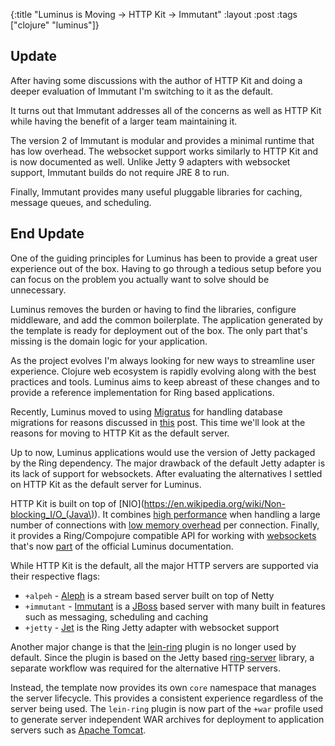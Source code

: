 {:title "Luminus is Moving -> HTTP Kit -> Immutant"
 :layout :post
 :tags ["clojure" "luminus"]}
 
## Update

After having some discussions with the author of HTTP Kit and doing a deeper evaluation of Immutant I'm switching to it as the default.

It turns out that Immutant addresses all of the concerns as well as HTTP Kit while having the benefit of a larger team maintaining it.

The version 2 of Immutant is modular and provides a minimal runtime that has low overhead. The websocket support works similarly to HTTP Kit and is now documented as well. Unlike Jetty 9 adapters with websocket support, Immutant builds do not require JRE 8 to run.

Finally, Immutant provides many useful pluggable libraries for caching, message queues, and scheduling.

## End Update
 
One of the guiding principles for Luminus has been to provide a great user experience out of the box. Having to go through a tedious setup before you can focus on the problem you actually want to solve should be unnecessary.

Luminus removes the burden or having to find the libraries, configure middleware, and add the common boilerplate. The application generated by the template is ready for  deployment out of the box. The only part that's missing is the domain logic for your application.

As the project evolves I'm always looking for new ways to streamline user experience. Clojure web ecosystem is rapidly evolving along with the best practices and tools. Luminus aims to keep abreast of these changes and to provide a reference implementation for Ring based applications.

Recently, Luminus moved to using [Migratus](https://github.com/yogthos/migratus) for handling database migrations for reasons discussed in [this](http://yogthos.net/posts/2015-06-29-Luminus-Migratus.html) post. This time we'll look at the reasons for moving to HTTP Kit as the default server.

Up to now, Luminus applications would use the version of Jetty packaged by the Ring dependency. The major drawback of the default Jetty adapter is its lack of support for websockets. After evaluating the alternatives I settled on HTTP Kit as the default server for Luminus.

HTTP Kit is built on top of [NIO](https://en.wikipedia.org/wiki/Non-blocking_I/O_(Java\)). It combines [high performance](https://github.com/ptaoussanis/clojure-web-server-benchmarks) when handling a large number of connections with [low memory overhead](http://www.http-kit.org/600k-concurrent-connection-http-kit.html) per connection. Finally, it provides a Ring/Compojure compatible API for working with [websockets](https://en.wikipedia.org/wiki/WebSocket) that's now [part](http://www.luminusweb.net/docs/websockets.md) of the official Luminus documentation.

While HTTP Kit is the default, all the major HTTP servers are supported via their respective flags:

* `+alpeh` - [Aleph](https://github.com/ztellman/aleph) is a stream based server built on top of Netty
* `+immutant` - [Immutant](http://immutant.org/) is a [JBoss](http://www.jboss.org/) based server with many built in features such as messaging, scheduling and caching
* `+jetty` - [Jet](https://github.com/mpenet/jet) is the Ring Jetty adapter with websocket support

Another major change is that the [lein-ring](https://github.com/weavejester/lein-ring) plugin is no longer used by default. Since the plugin is based on the Jetty based [ring-server](https://github.com/weavejester/ring-server) library, a separate workflow was required for the alternative HTTP servers.

Instead, the template now provides its own `core` namespace that manages the server lifecycle. This provides a consistent experience regardless of the server being used. The `lein-ring` plugin is now part of the `+war` profile used to generate server independent WAR archives for deployment to application servers such as [Apache Tomcat](http://tomcat.apache.org/).




